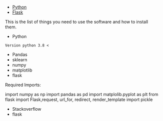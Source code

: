 



* [Python](python)
* [Flask](flask)


This is the list of things you need to use the software and how to install them.
* Python
```
Version python 3.8 <
```
* Pandas
* sklearn
* numpy
* matplotlib
* flask


Required Imports:

import numpy as np
import pandas as pd
import matplolib.pyplot as plt
from flask import Flask,request, url_for, redirect, render_template
import pickle




* Stackoverflow
* flask
